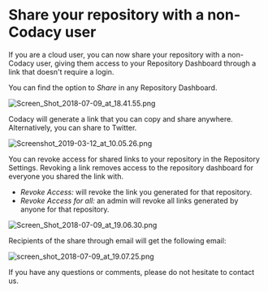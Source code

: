 # Share your repository with a non-Codacy user

If you are a cloud user, you can now share your repository with a non-Codacy user, giving them access to your Repository Dashboard through a link that doesn't require a login.

You can find the option to *Share* in any Repository Dashboard.

![Screen\_Shot\_2018-07-09\_at\_18.41.55.png](/images/Screen_Shot_2018-07-09_at_18.41.55.png)

Codacy will generate a link that you can copy and share anywhere.
Alternatively, you can share to Twitter.

![Screenshot\_2019-03-12\_at\_10.05.26.png](/images/Screenshot_2019-03-12_at_10.05.26.png)

You can revoke access for shared links to your repository in the Repository Settings. Revoking a link removes access to the repository dashboard for everyone you shared the link with.

- *Revoke Access:* will revoke the link you generated for that repository.
- *Revoke Access for all:* an admin will revoke all links generated by anyone for that repository.

![Screen\_Shot\_2018-07-09\_at\_19.06.30.png](/images/Screen_Shot_2018-07-09_at_19.06.30.png)

Recipients of the share through email will get the following email:

![screen\_shot\_2018-07-09\_at\_19.07.25.png](/images/screen_shot_2018-07-09_at_19.07.25.png)

If you have any questions or comments, please do not hesitate to contact us.
